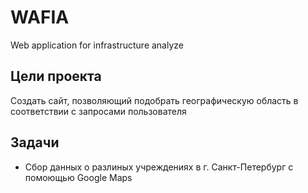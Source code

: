 # WAFIA
 Web application for infrastructure analyze

## Цели проекта
Создать сайт, позволяющий подобрать географическую область в
соответствии с запросами пользователя

## Задачи
* Сбор данных о разлиных учреждениях в г. Санкт-Петербург с помоющью Google Maps
